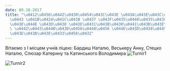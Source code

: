 ```yaml
---
date: 09.10.2017
title: "\u0412\u0456\u0442\u0430\u0454\u043C\u043E \u043A\u043E\u043C\u0430\u043D\u0434\
  \u0443 \u041B\u0424\u041C\u041B \u0437 \u043F\u0435\u0440\u0435\u043C\u043E\u0433\
  \u043E\u044E \u043D\u0430 \u043E\u0431\u043B\u0430\u0441\u043D\u043E\u043C\u0443\
  \ \u0442\u0443\u0440\u043D\u0456\u0440\u0456 \u044E\u043D\u0438\u0445 \u0431\u0456\
  \u043E\u043B\u043E\u0433\u0456\u0432"
---
```

Вітаємо з І місцем учнів ліцею: Бардиш Наталю, Веськеру Анну, Стецко Наталю, Слюзар Катерину та Катинського Володимира
![Turnir1](/files/вітаємо-команду-лфмл-turnir1_500x300.jpg)

![Turnir2](/files/вітаємо-команду-лфмл-turnir2_500x300.jpg)